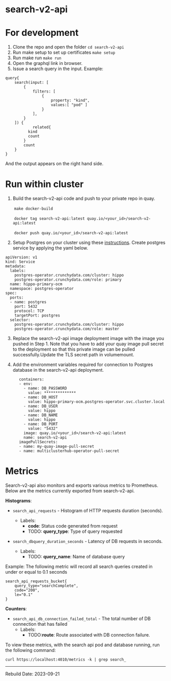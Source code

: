 # search-v2-api
For development
===============
1. Clone the repo and open the folder
`cd search-v2-api`
2. Run make setup to set up certificates
`make setup`
3. Run make run
`make run`
4. Open the graphql link in browser.
5. Issue a search query in the input.
Example:
```
query{
    search(input: [
        {
            filters: [
                {
                    property: "kind",
                    values:[ "pod" ]
                }
            ],
        }
    ]) {
    		related{
          kind
          count
        }
        count 
    }
}
```
And the output appears on the right hand side.


  
Run within cluster
==================

1. Build the search-v2-api code and push to your private repo in quay.

   &nbsp;`make docker-build`

   &nbsp;`docker tag search-v2-api:latest quay.io/<your_id>/search-v2-api:latest`  

   &nbsp;`docker push quay.io/<your_id>/search-v2-api:latest`  

2. Setup Postgres on your cluster using these [instructions](https://access.crunchydata.com/documentation/postgres-operator/v5/quickstart/). Create postgres service by applying the yaml below.
```
apiVersion: v1
kind: Service
metadata:
  labels:
    postgres-operator.crunchydata.com/cluster: hippo
    postgres-operator.crunchydata.com/role: primary
  name: hippo-primary-ocm
  namespace: postgres-operator
spec:
  ports:
  - name: postgres
    port: 5432
    protocol: TCP
    targetPort: postgres
  selector:
    postgres-operator.crunchydata.com/cluster: hippo
    postgres-operator.crunchydata.com/role: master
```

3. Replace the search-v2-api image deployment image with the image you pushed in Step 1. Note that you have to add your quay image pull secret to the deployment so that this private image can be pulled successfully.Update the TLS secret path in volumemount.

4. Add the environment variables required for connection to Postgres database in the search-v2-api deployment.

```
      containers:
      - env:
        - name: DB_PASSWORD
          value: **************
        - name: DB_HOST
          value: hippo-primary-ocm.postgres-operator.svc.cluster.local
        - name: DB_USER
          value: hippo
        - name: DB_NAME
          value: hippo
        - name: DB_PORT
          value: "5432"
        image: quay.io/<your_id>/search-v2-api:latest
        name: search-v2-api
      imagePullSecrets:
      - name: my-quay-image-pull-secret
      - name: multiclusterhub-operator-pull-secret
```



Metrics
==================

Search-v2-api also monitors and exports various metrics to Prometheus. Below are the metrics currently exported from search-v2-api.

**Histograms**:

* `search_api_requests` - Histogram of HTTP requests duration (seconds).
  * Labels:
    * **code**: Status code generated from request
    * TODO: **query_type**: Type of query requested 

* `search_dbquery_duration_seconds` - Latency of DB requests in seconds.
  * Labels:
    * TODO: **query_name**: Name of database query

Example: The following metric will record all search queries created in under or equal to 0.1 seconds
```
search_api_requests_bucket{
    query_type="searchComplete",
    code="200",
    le="0.1"
}
```
**Counters**:

* `search_api_db_connection_failed_total` - The total number of DB connection that has failed
  * Labels:
    * TODO:**route**: Route associated with DB connection failure.


To view these metrics, with the search api pod and database running, run the following command:

`curl https://localhost:4010/metrics -k | grep search_`


---
Rebuild Date: 2023-09-21
